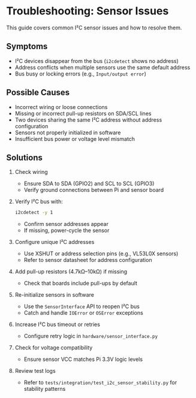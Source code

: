 # Troubleshooting: Sensor Issues

This guide covers common I²C sensor issues and how to resolve them.

## Symptoms

- I²C devices disappear from the bus (`i2cdetect` shows no address)
- Address conflicts when multiple sensors use the same default address
- Bus busy or locking errors (e.g., `Input/output error`)

## Possible Causes

- Incorrect wiring or loose connections
- Missing or incorrect pull-up resistors on SDA/SCL lines
- Two devices sharing the same I²C address without address configuration
- Sensors not properly initialized in software
- Insufficient bus power or voltage level mismatch

## Solutions

1. Check wiring

   - Ensure SDA to SDA (GPIO2) and SCL to SCL (GPIO3)
   - Verify ground connections between Pi and sensor board

2. Verify I²C bus with:

   ```bash
   i2cdetect -y 1
   ```

   - Confirm sensor addresses appear
   - If missing, power-cycle the sensor

3. Configure unique I²C addresses

   - Use XSHUT or address selection pins (e.g., VL53L0X sensors)
   - Refer to sensor datasheet for address configuration

4. Add pull-up resistors (4.7kΩ–10kΩ) if missing

   - Check that boards include pull-ups by default

5. Re-initialize sensors in software

   - Use the `SensorInterface` API to reopen I²C bus
   - Catch and handle `IOError` or `OSError` exceptions

6. Increase I²C bus timeout or retries

   - Configure retry logic in `hardware/sensor_interface.py`

7. Check for voltage compatibility

   - Ensure sensor VCC matches Pi 3.3V logic levels

8. Review test logs
   - Refer to `tests/integration/test_i2c_sensor_stability.py` for stability patterns
